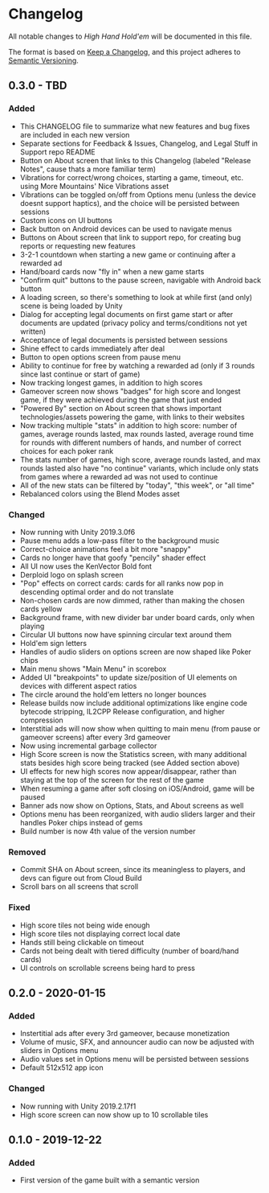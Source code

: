 # Changelog
All notable changes to _High Hand Hold'em_ will be documented in this file.

The format is based on [Keep a Changelog](https://keepachangelog.com/en/1.0.0/),
and this project adheres to [Semantic Versioning](https://semver.org/spec/v2.0.0.html).

## 0.3.0 - TBD

### Added

- This CHANGELOG file to summarize what new features and bug fixes are included in each new version
- Separate sections for Feedback & Issues, Changelog, and Legal Stuff in Support repo README
- Button on About screen that links to this Changelog (labeled "Release Notes", cause thats a more familiar term)
- Vibrations for correct/wrong choices, starting a game, timeout, etc. using More Mountains' Nice Vibrations asset
- Vibrations can be toggled on/off from Options menu (unless the device doesnt support haptics), and the choice will be persisted between sessions
- Custom icons on UI buttons
- Back button on Android devices can be used to navigate menus
- Buttons on About screen that link to support repo, for creating bug reports or requesting new features
- 3-2-1 countdown when starting a new game or continuing after a rewarded ad
- Hand/board cards now "fly in" when a new game starts
- "Confirm quit" buttons to the pause screen, navigable with Android back button
- A loading screen, so there's something to look at while first (and only) scene is being loaded by Unity
- Dialog for accepting legal documents on first game start or after documents are updated (privacy policy and terms/conditions not yet written)
- Acceptance of legal documents is persisted between sessions
- Shine effect to cards immediately after deal
- Button to open options screen from pause menu
- Ability to continue for free by watching a rewarded ad (only if 3 rounds since last continue or start of game)
- Now tracking longest games, in addition to high scores
- Gameover screen now shows "badges" for high score and longest game, if they were achieved during the game that just ended
- "Powered By" section on About screen that shows important technologies/assets powering the game, with links to their websites
- Now tracking multiple "stats" in addition to high score: number of games, average rounds lasted, max rounds lasted, average round time for rounds with different numbers of hands, and number of correct choices for each poker rank
- The stats number of games, high score, average rounds lasted, and max rounds lasted also have "no continue" variants, which include only stats from games where a rewarded ad was not used to continue
- All of the new stats can be filtered by "today", "this week", or "all time"
- Rebalanced colors using the Blend Modes asset

### Changed
- Now running with Unity 2019.3.0f6
- Pause menu adds a low-pass filter to the background music
- Correct-choice animations feel a bit more "snappy"
- Cards no longer have that goofy "pencily" shader effect
- All UI now uses the KenVector Bold font
- Derploid logo on splash screen
- "Pop" effects on correct cards: cards for all ranks now pop in descending optimal order and do not translate
- Non-chosen cards are now dimmed, rather than making the chosen cards yellow
- Background frame, with new divider bar under board cards, only when playing
- Circular UI buttons now have spinning circular text around them
- Hold'em sign letters
- Handles of audio sliders on options screen are now shaped like Poker chips
- Main menu shows "Main Menu" in scorebox
- Added UI "breakpoints" to update size/position of UI elements on devices with different aspect ratios
- The circle around the hold'em letters no longer bounces
- Release builds now include additional optimizations like engine code bytecode stripping, IL2CPP Release configuration, and higher compression
- Interstitial ads will now show when quitting to main menu (from pause or gameover screens) after every 3rd gameover
- Now using incremental garbage collector
- High Score screen is now the Statistics screen, with many additional stats besides high score being tracked (see Added section above)
- UI effects for new high scores now appear/disappear, rather than staying at the top of the screen for the rest of the game
- When resuming a game after soft closing on iOS/Android, game will be paused
- Banner ads now show on Options, Stats, and About screens as well
- Options menu has been reorganized, with audio sliders larger and their handles Poker chips instead of gems
- Build number is now 4th value of the version number

### Removed
- Commit SHA on About screen, since its meaningless to players, and devs can figure out from Cloud Build
- Scroll bars on all screens that scroll

### Fixed
- High score tiles not being wide enough
- High score tiles not displaying correct local date
- Hands still being clickable on timeout
- Cards not being dealt with tiered difficulty (number of board/hand cards)
- UI controls on scrollable screens being hard to press

## 0.2.0 - 2020-01-15

### Added
- Instertitial ads after every 3rd gameover, because monetization
- Volume of music, SFX, and announcer audio can now be adjusted with sliders in Options menu
- Audio values set in Options menu will be persisted between sessions
- Default 512x512 app icon

### Changed
- Now running with Unity 2019.2.17f1
- High score screen can now show up to 10 scrollable tiles

## 0.1.0 - 2019-12-22

### Added
- First version of the game built with a semantic version
